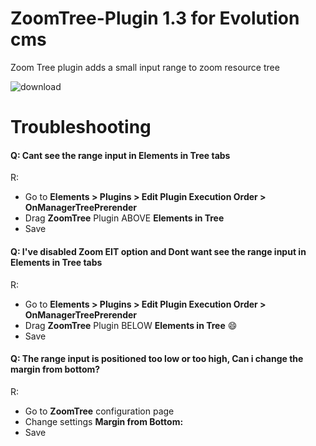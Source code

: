 # ZoomTree-Plugin 1.3 for Evolution cms
Zoom Tree plugin adds a small input range to zoom resource tree

![download](https://user-images.githubusercontent.com/7342798/32491842-781db978-c3b8-11e7-9b9e-ec7e2ad67309.png)

# Troubleshooting

#### Q: Cant see the range input in Elements in Tree tabs

R: 
- Go to **Elements > Plugins > Edit Plugin Execution Order > OnManagerTreePrerender** 
- Drag **ZoomTree** Plugin ABOVE **Elements in Tree**
- Save

#### Q: I've disabled Zoom EIT option and Dont want see the range input in Elements in Tree tabs

R: 
- Go to **Elements > Plugins > Edit Plugin Execution Order > OnManagerTreePrerender** 
- Drag **ZoomTree** Plugin BELOW **Elements in Tree** :smile:
- Save

#### Q: The range input is positioned too low or too high, Can i change the margin from bottom?

R: 
- Go to **ZoomTree** configuration page
- Change settings **Margin from Bottom:**
- Save

